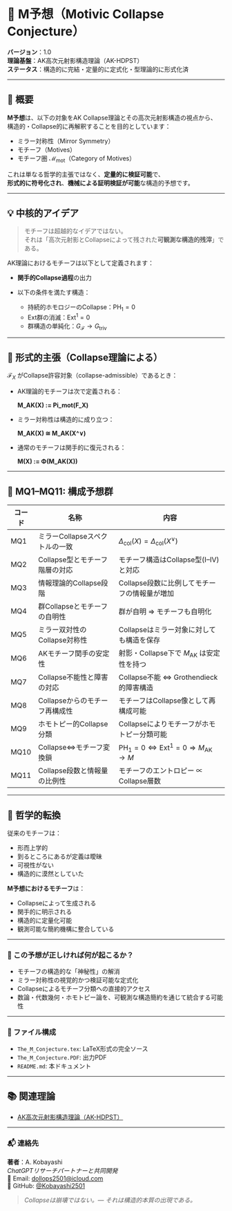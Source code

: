 # 🌌 M予想（Motivic Collapse Conjecture）

**バージョン**：1.0  
**理論基盤**：AK高次元射影構造理論（AK-HDPST）  
**ステータス**：構造的に完結・定量的に定式化・型理論的に形式化済

---

## 🧭 概要

**M予想**は、以下の対象をAK Collapse理論とその高次元射影構造の視点から、  
構造的・Collapse的に再解釈することを目的としています：

- ミラー対称性（Mirror Symmetry）  
- モチーフ（Motives）  
- モチーフ圏 $\mathcal{M}_{\mathrm{mot}}$（Category of Motives）

これは単なる哲学的主張ではなく、**定量的に検証可能**で、  
**形式的に符号化され**、**機械による証明検証が可能**な構造的予想です。

---

## 💡 中核的アイデア

> モチーフは超越的なイデアではない。  
> それは「高次元射影とCollapseによって残された**可観測な構造的残滓**」である。

AK理論におけるモチーフは以下として定義されます：

- **関手的Collapse過程**の出力  
- 以下の条件を満たす構造：

  - 持続的ホモロジーのCollapse：$\mathrm{PH}_1 = 0$  
  - Ext群の消滅：$\mathrm{Ext}^1 = 0$  
  - 群構造の単純化：$G_{\mathcal{F}} \to G_{\mathrm{triv}}$

---

## 🔬 形式的主張（Collapse理論による）

$\mathcal{F}_X$ がCollapse許容対象（collapse-admissible）であるとき：

- AK理論的モチーフは次で定義される：

  **M_AK(X) := Pi_mot(F_X)**

- ミラー対称性は構造的に成り立つ：

  **M_AK(X) ≅ M_AK(X^∨)**

- 通常のモチーフは関手的に復元される：

  **M(X) := Φ(M_AK(X))**

---

## 🧩 MQ1–MQ11: 構成予想群

| コード | 名称 | 内容 |
|--------|------|------|
| MQ1 | ミラーCollapseスペクトルの一致 | $\Delta_{\mathrm{col}}(X) = \Delta_{\mathrm{col}}(X^\vee)$ |
| MQ2 | Collapse型とモチーフ階層の対応 | モチーフ構造はCollapse型(I–IV)と対応 |
| MQ3 | 情報理論的Collapse段階 | Collapse段数に比例してモチーフの情報量が増加 |
| MQ4 | 群Collapseとモチーフの自明性 | 群が自明 ⇒ モチーフも自明化 |
| MQ5 | ミラー双対性のCollapse対称性 | Collapseはミラー対象に対しても構造を保存 |
| MQ6 | AKモチーフ関手の安定性 | 射影・Collapse下で $M_{\mathrm{AK}}$ は安定性を持つ |
| MQ7 | Collapse不能性と障害の対応 | Collapse不能 ⇔ Grothendieck的障害構造 |
| MQ8 | Collapseからのモチーフ再構成性 | モチーフはCollapse像として再構成可能 |
| MQ9 | ホモトピー的Collapse分類 | Collapseによりモチーフがホモトピー分類可能 |
| MQ10 | Collapse⇔モチーフ変換鎖 | $\mathrm{PH}_1 = 0 \Leftrightarrow \mathrm{Ext}^1 = 0 \Rightarrow M_{\mathrm{AK}} \to M$ |
| MQ11 | Collapse段数と情報量の比例性 | モチーフのエントロピー ∝ Collapse層数 |

---

## 🧠 哲学的転換

従来のモチーフは：

- 形而上学的  
- 到るところにあるが定義は曖昧  
- 可視性がない  
- 構造的に漠然としていた  

**M予想におけるモチーフ**は：

- Collapseによって生成される  
- 関手的に明示される  
- 構造的に定量化可能  
- 観測可能な簡約機構に整合している  

---

### 🔮 この予想が正しければ何が起こるか？

- モチーフの構造的な「神秘性」の解消  
- ミラー対称性の視覚的かつ検証可能な定式化  
- Collapseによるモチーフ分類への直接的アクセス  
- 数論・代数幾何・ホモトピー論を、可観測な構造簡約を通じて統合する可能性  

---

### 📁 ファイル構成

- `The_M_Conjecture.tex`: LaTeX形式の完全ソース  
- `The_M_Conjecture.PDF`: 出力PDF  
- `README.md`: 本ドキュメント  

---

## 📚 関連理論

- [AK高次元射影構造理論（AK-HDPST）](https://github.com/Kobayashi2501/AK-High-Dimensional-Projection-Structural-Theory)

---

### 📬 連絡先

**著者**：A. Kobayashi  
_ChatGPTリサーチパートナーと共同開発_  
📧 Email: [dollops2501@icloud.com](mailto:dollops2501@icloud.com)  
🐙 GitHub: [@Kobayashi2501](https://github.com/Kobayashi2501)

> *Collapseは崩壊ではない。— それは構造的本質の出現である。*
